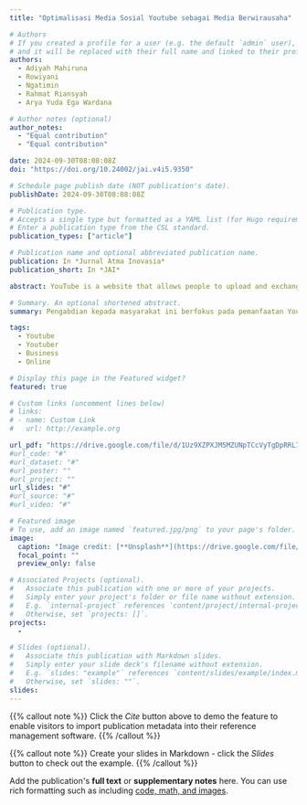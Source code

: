 ```yaml
---
title: "Optimalisasi Media Sosial Youtube sebagai Media Berwirausaha"

# Authors
# If you created a profile for a user (e.g. the default `admin` user), write the username (folder name) here
# and it will be replaced with their full name and linked to their profile.
authors:
  - Adiyah Mahiruna
  - Rowiyani
  - Ngatimin
  - Rahmat Riansyah
  - Arya Yuda Ega Wardana

# Author notes (optional)
author_notes:
  - "Equal contribution"
  - "Equal contribution"

date: 2024-09-30T08:08:08Z
doi: "https://doi.org/10.24002/jai.v4i5.9350"

# Schedule page publish date (NOT publication's date).
publishDate: 2024-09-30T08:08:08Z

# Publication type.
# Accepts a single type but formatted as a YAML list (for Hugo requirements).
# Enter a publication type from the CSL standard.
publication_types: ["article"]

# Publication name and optional abbreviated publication name.
publication: In *Jurnal Atma Inovasia*
publication_short: In *JAI*

abstract: YouTube is a website that allows people to upload and exchange videos. YouTube is an effective social media platform for companies to introduce their products through video content. YouTube is developing into an effective tool for business. YouTube offers live broadcasts of product or service demos, YouTubers can record and post videos about the offers they want, and these offers can attract clients. With millions of videos produced every day, YouTube social media has a good chance of getting videos seen, so you have the opportunity to succeed in online business using YouTube media. Another advantage of social media is that YouTube can improve their marketing techniques and gain a better understanding of their audience by using the analytical tools that YouTube offers. Therefore, YouTube serves as an important tool for doing business online, besides being a place to share YouTube videos. Considering the background information provided, optimizing YouTube social media aims to motivate and improve the abilities of Dawis mothers who want or are currently entrepreneurship in utilizing YouTube as an online business medium. Mrs. Dawis can improve viewers' understanding and retention of knowledge by producing more visually interesting informational material or videos on YouTube. People are more likely to understand and retain knowledge when it is presented on YouTube in an original and engaging way. Therefore, optimizing social media is needed to help Dawis mothers develop their capacity to produce interesting and successful YouTube videos. Thus, Dawis women can use YouTube as a platform for online commerce and entrepreneurship more effectively. This community service aims to optimize the use of YouTube social media as an entrepreneurial tool for Dasa Wisma (Dawis) women in Amposari Village, Pedurungan District, Semarang City. This program was implemented by the Community Service (PKM) team from the Muhammadiyah Semarang Institute of Statistics and Business Technology in March 2024. This activity included theoretical and practical training involving 25 participants from various RTs in the village. The methods used include interviews, discussions, lectures, and questions and answers, with the aim of exploring online business ideas and improving the entrepreneurial spirit of participants.

# Summary. An optional shortened abstract.
summary: Pengabdian kepada masyarakat ini berfokus pada pemanfaatan YouTube sebagai media berwirausaha bagi ibuibu Dawis. Melalui pelatihan dan workshop, ibu-ibu Dawis diberikan pemahaman dan keterampilan untuk membuat dan mengoptimalkan konten mereka di YouTube. Ini termasuk memahami audiens mereka, membuat konten yang menarik dan relevan, serta memanfaatkan fitur YouTube seperti SEO video, thumbnail yang menarik, dan deskripsi video yang efektif. Dengan menguasai 43% pasar dan menerima sekitar 20 jam konten video setiap menit, YouTube menawarkan peluang yang tak terbatas untuk ibu-ibu Dawis untuk berwirausaha.

tags:
  - Youtube
  - Youtuber
  - Business
  - Online

# Display this page in the Featured widget?
featured: true

# Custom links (uncomment lines below)
# links:
# - name: Custom Link
#   url: http://example.org

url_pdf: "https://drive.google.com/file/d/1Uz9XZPXJM5MZUNpTCcVyTgDpRRL77de6/view?usp=drive_link"
#url_code: "#"
#url_dataset: "#"
#url_poster: ""
#url_project: ""
url_slides: "#"
#url_source: "#"
#url_video: "#"

# Featured image
# To use, add an image named `featured.jpg/png` to your page's folder.
image:
  caption: "Image credit: [**Unsplash**](https://drive.google.com/file/d/1isTHQsaKt97s-Z-iqEpv9fXwbV0q3PJv/view?usp=drive_link)"
  focal_point: ""
  preview_only: false

# Associated Projects (optional).
#   Associate this publication with one or more of your projects.
#   Simply enter your project's folder or file name without extension.
#   E.g. `internal-project` references `content/project/internal-project/index.md`.
#   Otherwise, set `projects: []`.
projects:
  -

# Slides (optional).
#   Associate this publication with Markdown slides.
#   Simply enter your slide deck's filename without extension.
#   E.g. `slides: "example"` references `content/slides/example/index.md`.
#   Otherwise, set `slides: ""`.
slides:
---
```


{{% callout note %}}
Click the _Cite_ button above to demo the feature to enable visitors to import publication metadata into their reference management software.
{{% /callout %}}

{{% callout note %}}
Create your slides in Markdown - click the _Slides_ button to check out the example.
{{% /callout %}}

Add the publication's **full text** or **supplementary notes** here. You can use rich formatting such as including [code, math, and images](https://docs.hugoblox.com/content/writing-markdown-latex/).
